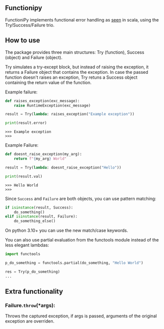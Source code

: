 ## Functionipy
FunctioniPy implements functional error handling as [seen](https://docs.scala-lang.org/overviews/scala-book/functional-error-handling.html#trysuccessfailure) in scala, using the Try/Success/Failure trio.

## How to use
The package provides three main structures: Try (function), Success (object) and Failure (object).

Try simulates a try-except block, but instead of raising the exception, it returns a Failure object that contains the exception. In case the passed function doesn't raises an exception, Try retuns a Success object containing the return value of the function.

Example failure:
```python
def raises_exception(exc_message):
    raise RuntimeException(exc_message)

result = Try(lambda: raises_exception("Example exception"))

print(result.error)
```
```
>>> Example exception
>>> 
```



Example Failure:
```python
def doesnt_raise_exception(my_arg):
    return f"{my_arg} World"

result = Try(lambda: doesnt_raise_exception("Hello"))

print(result.val)
```
```
>>> Hello World
>>> 
```

Since ```Success``` and ```Failure``` are both objects, you can use pattern matching:

```python
if isinstance(result, Success):
    do_something()
elif isinstance(result, Failure):
    do_something_else()
```

On python 3.10+ you can use the new match/case keywords.

You can also use partial evaluation from the functools module instead of the less elegant lambdas:
```python
import functools

p_do_something = functools.partial(do_something, "Hello World")

res = Try(p_do_something)
...
```

## Extra functionality

### Failure.```throw```(*args):

Throws the captured exception, if args is passed, arguments of the original exception are overriden.
